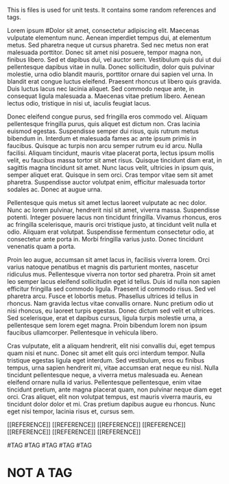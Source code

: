 This is files is used for unit tests.
It contains some random references and tags.

Lorem ipsum #Dolor sit amet, consectetur adipiscing elit. Maecenas vulputate elementum nunc. Aenean imperdiet tempus dui, at elementum metus. Sed pharetra neque ut cursus pharetra. Sed nec metus non erat malesuada porttitor. Donec sit amet nisi posuere, tempor magna non, finibus libero. Sed et dapibus dui, vel auctor sem. Vestibulum quis dui ut dui pellentesque dapibus vitae in nulla. Donec sollicitudin, dolor quis pulvinar molestie, urna odio blandit mauris, porttitor ornare dui sapien vel urna. In blandit erat congue luctus eleifend. Praesent rhoncus ut libero quis gravida. Duis luctus lacus nec lacinia aliquet. Sed commodo neque ante, in consequat ligula malesuada a. Maecenas vitae pretium libero. Aenean lectus odio, tristique in nisi ut, iaculis feugiat lacus.

Donec eleifend congue purus, sed fringilla eros commodo vel. Aliquam pellentesque fringilla purus, quis aliquet est dictum non. Cras lacinia euismod egestas. Suspendisse semper dui risus, quis rutrum metus bibendum in. Interdum et malesuada fames ac ante ipsum primis in faucibus. Quisque ac turpis non arcu semper rutrum eu id arcu. Nulla facilisi. Aliquam tincidunt, mauris vitae placerat porta, lectus ipsum mollis velit, eu faucibus massa tortor sit amet risus. Quisque tincidunt diam erat, in sagittis magna tincidunt sit amet. Nunc lacus velit, ultricies in ipsum quis, semper aliquet erat. Quisque in sem orci. Cras tempor vitae sem sit amet pharetra. Suspendisse auctor volutpat enim, efficitur malesuada tortor sodales ac. Donec at augue urna.

Pellentesque quis metus sit amet lectus laoreet vulputate ac nec dolor. Nunc ac lorem pulvinar, hendrerit nisl sit amet, viverra massa. Suspendisse potenti. Integer posuere lacus non tincidunt fringilla. Vivamus rhoncus, eros ac fringilla scelerisque, mauris orci tristique justo, at tincidunt velit nulla et odio. Aliquam erat volutpat. Suspendisse fermentum consectetur odio, at consectetur ante porta in. Morbi fringilla varius justo. Donec tincidunt venenatis quam a porta.

Proin leo augue, accumsan sit amet lacus in, facilisis viverra lorem. Orci varius natoque penatibus et magnis dis parturient montes, nascetur ridiculus mus. Pellentesque viverra non tortor sed pharetra. Proin sit amet leo semper lacus eleifend sollicitudin eget id tellus. Duis id nulla non sapien efficitur fringilla sed commodo ligula. Praesent id commodo risus. Sed vel pharetra arcu. Fusce et lobortis metus. Phasellus ultrices id tellus in rhoncus. Nam gravida lectus vitae convallis ornare. Nunc pretium odio ut nisi rhoncus, eu laoreet turpis egestas. Donec dictum sed velit et ultrices. Sed scelerisque, erat et dapibus cursus, ligula turpis molestie urna, a pellentesque sem lorem eget magna. Proin bibendum lorem non ipsum faucibus ullamcorper. Pellentesque in vehicula libero.

Cras vulputate, elit a aliquam hendrerit, elit nisi convallis dui, eget tempus quam nisi et nunc. Donec sit amet elit quis orci interdum tempor. Nulla tristique egestas ligula eget interdum. Sed vestibulum, eros eu finibus tempus, urna sapien hendrerit mi, vitae accumsan erat neque eu nisl. Nulla tincidunt pellentesque neque, a viverra metus malesuada eu. Aenean eleifend ornare nulla id varius. Pellentesque pellentesque, enim vitae tincidunt pretium, ante magna placerat quam, non pulvinar neque diam eget orci. Cras aliquet, elit non volutpat tempus, est mauris viverra mauris, eu tincidunt dolor dolor et mi. Cras pretium dapibus augue eu rhoncus. Nunc eget nisi tempor, lacinia risus et, cursus sem.

[[REFERENCE]]
[[REFERENCE]]
[[REFERENCE]]
[[REFERENCE]]
[[REFERENCE]]
[[REFERENCE]]
[[REFERENCE]]



#TAG
#TAG
#TAG
#TAG
#TAG
# NOT A TAG
